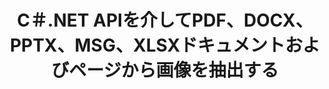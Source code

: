 ---
############################# Static ############################
layout: "auto-gen-gist"
draft: false
path: "ja/parser/net/extract/image/xlt/"
otherformats: DOC DOT DOCX DOCM DOTX DOTM TXT ODT OTT RTF PDF XHTML MHTML MD XML EPUB FB2 CHM XLS XLSX XLSM XLSB XLTX XLTM ODS CSV OTS XLA XLAM PPT PPTX  PPS POT PPSX PPTM POTX PPSM ODP OTP PST OST EML EMLX MSG ONE 

############################# Head ############################
head_title: ".NETを介してExcel、Word、PDF、その他のドキュメントまたはページから画像を抽出する "
head_description: "GroupDocs.Parser .NET APIを使用すると、ソフトウェアプログラマーは、.NETアプリ内のMS Excel、Word、PowerPoint、PDFなどのさまざまなドキュメントから画像を抽出できます。"

############################# Header ############################
title: "C＃.NET APIを介してPDF、DOCX、PPTX、MSG、XLSXドキュメントおよびページから画像を抽出する"
description: "GroupDocs.Parser .NET APIを使用すると、プログラマーはPDF、DOC、DOCX、PPT、PPTX、EML、MSG、XLS、XLSX、CSV、ODT、RTF、EPUBドキュメントまたはドキュメントのページから画像を抽出できます。"

######################### Download Button #######################
button:
    enable: true

############################# About ############################
about:
    enable: true
    title: ".NETを介してドキュメントまたはページ領域から画像を抽出する方法は？"
    content: |
       画像は、言葉では表現できないような方法で情報を配信するために使用できます。 画像は、ユーザーの注意を引き付け、難しい概念を簡単に説明するのに役立ちます。 文書やジャーナルを読んだり、プレゼンテーションの恩恵を受けたりしているときに、魅力的な画像を見つけてダウンロードしたいと思うことがよくありました。 GroupDocs.Parser for .NETは、ユーザーがさまざまな種類のドキュメントから画像を抽出し、PNG、JPEG、WebP、GIF、BMPなどの形式で保存するための便利なアプリケーションを開発するのに役立つ強力なAPIです。 APIには、PDF、電子メール、電子ブック、Microsoft Office形式（Word（DOC、DOCX）、PowerPoint（PPT、PPTX）、Excel（XLS））など、最も一般的に使用されるファイル形式からのテキストおよび画像抽出のサポートが含まれています。 、XLSX）、LibreOffice形式など。 APIは、ドキュメントの解析、プレーンテキストと構造化テキストの抽出、キーワードによるテキスト検索、メタデータまたは画像の抽出、コンテナ、添付ファイルなどを完全にサポートします。

############################# content ############################
steps:
    enable: true
    block:
    - title_left: "C＃を介してXLTドキュメントから画像を抽出する "
      content_left: |
       GroupDocs.Parser .NET APIを使用すると、ソフトウェア開発者はXLTドキュメントから画像を抽出できます。 次のC＃.NETコード例は、XLTドキュメント内の画像を抽出する方法を示しています。 

      title_right: ".NETを介して画像を抽出する方法"
      content_right: |
        * [パーサー](https://apireference.groupdocs.com/parser/net/groupdocs.parser/parser) クラスのインスタンスを作成します
        * 画像抽出がサポートされているかどうかを確認します
        * ドキュメント内の画像を繰り返します
        * [getImages](https://apireference.groupdocs.com/parser/net/groupdocs.parser/parser/methods/getimages) メソッドを呼び出して、ドキュメント全体からすべての画像を抽出します。
        * すべての画像を印刷する

      gisthash: "6bc9e8fea228c9e1b99425b338bb0f00"
      gistfile: "images_extraction_form_documents.cs"

    - title_left: "XLTドキュメントのページからのC＃による画像の抽出"
      content_left: |
       GroupDocs.Parser .NETを使用すると、ソフトウェア開発者はXLTドキュメントのページから画像を抽出できます。 以下のC＃.NETコードは、XLTドキュメント内で画像抽出を実現する方法を示しています。

      title_right: ".NETを介してファイルイメージを抽出する"
      content_right: |
        * [パーサー](https://apireference.groupdocs.com/parser/net/groupdocs.parser/parser) クラスのインスタンスを作成します  
        * 画像抽出のサポートについてはドキュメントを確認してください
        * [GetDocumentInfo](https://apireference.groupdocs.com/parser/net/groupdocs.parser/parser/methods/getdocumentinfo) を呼び出してドキュメント情報を取得します
        * 既存のページのドキュメントを確認してください
        * ページを繰り返し、ページ番号を印刷する
        * [getImages](https://apireference.groupdocs.com/parser/net/groupdocs.parser/parser/methods/getimages) メソッドを呼び出して、ドキュメント全体からすべての画像を抽出します。
        * 画像を繰り返し、画像を印刷します
     
      gisthash: "2000d476c202a688677f57a2fbd7ceab"
      gistfile: "images_extraction_form_documents_page.cs"
      
    - title_left: "XLTドキュメントページ領域から画像を抽出する方法"
      content_left: |
       GroupDocs.Parser .NET APIは、数行の.NETコードを使用して、XLTドキュメントからの画像の抽出を完全にサポートします。 次の.NETコード例は、XLTドキュメントページ領域から画像を抽出する方法を示しています。

      title_right: ".NETを介してファイルページ領域から画像を抽出する"
      content_right: |
        * [パーサー](https://apireference.groupdocs.com/parser/net/groupdocs.parser/parser) クラスのインスタンスを作成します  
        * 画像抽出に使用できるオプションの作成をカスタマイズする
        * 画像抽出のサポートについてはドキュメントを確認してください
        * [getImages(options)](https://apireference.groupdocs.com/parser/net/groupdocs.parser.parser/getimages/methods/3) メソッドを呼び出して、ページの左上隅から画像を抽出します。 オプション。
        * 画像を繰り返し、画像を印刷します
     
      gisthash: "ea6c6b8fa613384f1e7f637dabcb7bca"
      gistfile: "extract_images_form_documents_page_area.cs"

    - title_left: "C＃.NETを介して画像を抽出してファイルに保存する方法」"
      content_left: |
       GroupDocs.Parser .NET APIを使用すると、ソフトウェア開発者はドキュメントから画像を抽出し、わずか数行の.NETコードでファイルに保存できます。 次の例は、XLTドキュメントから画像を抽出し、画像の内容をファイルに保存する方法を示しています。

      title_right: "Save Images to a File via .NET"
      content_right: |
        * [パーサー](https://apireference.groupdocs.com/parser/net/groupdocs.parser/parser) クラスのインスタンスを作成します  
        * ドキュメントから画像を抽出する
        * 画像抽出のサポートについてはドキュメントを確認してください
        * [getImages(options)](https://apireference.groupdocs.com/parser/net/groupdocs.parser.parser/getimages/methods/3) メソッドを呼び出して、ページの左上隅から画像を抽出します。 オプション。
        * PNG形式で画像を保存するためのオプション作成
        * 画像を繰り返し、画像をPNGファイルに保存します
     
      gisthash: "bc242d5ff4050564fa275858ffa7d34f"
      gistfile: "images_saving_to_files.cs"

    - title_left: "システム要求"
      content_left: |
       GroupDocs.Parser for .NETは、すべての主要なプラットフォームとオペレーティングシステムで完全にサポートされています。 完全なシステム要件ガイドについては、[システム要件]（hhttps：//docs.groupdocs.com/parser/net/system-requirements/）にアクセスしてください。以下のコードを実行する前に、次の前提条件がインストールされていることを確認してください。 システム：
        * オペレーティングシステム：Microsoft Windows、Linux、MacOS
        * 開発環境：Visual Studio、Xamarin、MonoDevelopなど
        * フレームワーク：.NETフレームワーク、.NET標準、.NETコア、モノラル
        * [NuGet](https://www.nuget.org/packages/GroupDocs.parser/)から最新バージョンのGroupDocs.Parser.NETAPIを入手します。
        
      title_right: "GroupDocs.Parserを使用する理由"
      content_right: |
        * サポートされているドキュメントからのプレーンテキスト抽出のサポート
        * ユーザー定義のテンプレートを介して解析するドキュメント。
        * 構造化テキスト抽出を完全にサポート
        * キーワードおよび正規表現によるテキスト検索
        * フォーマットされたテキスト、メタデータ、画像、コンテナ、および添付ファイルを抽出します。
        * サポートされている一部のドキュメント形式の目次を抽出します。
        * PDFドキュメントからフォームデータを解析します。
        * ドキュメントからハイパーリンクを抽出します

demos:
    enable: true
        

more_formats:
    enable: true


back_to_top:
    enable: true
---
